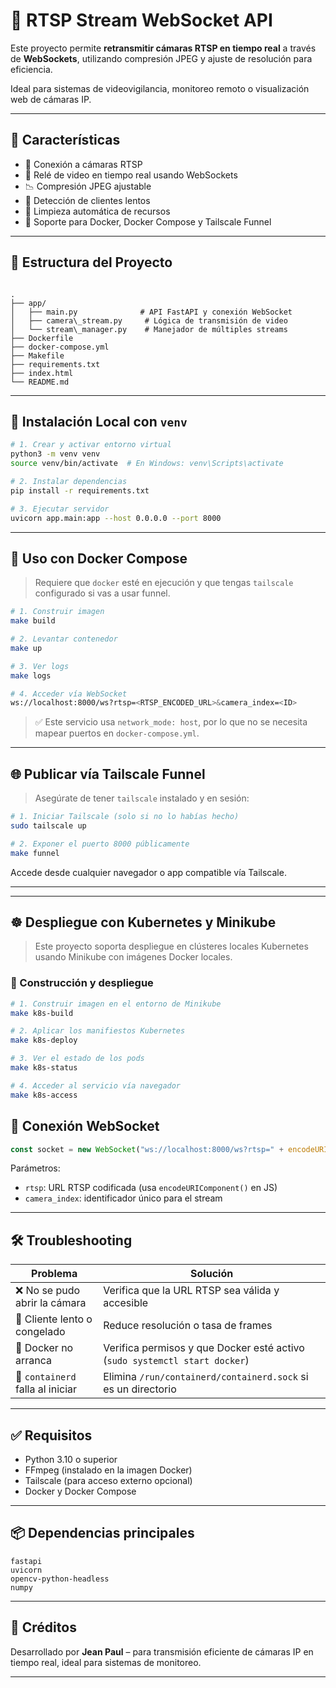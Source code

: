 
# 📡 RTSP Stream WebSocket API

Este proyecto permite **retransmitir cámaras RTSP en tiempo real** a través de **WebSockets**, utilizando compresión JPEG y ajuste de resolución para eficiencia.

Ideal para sistemas de videovigilancia, monitoreo remoto o visualización web de cámaras IP.

---

## 🚀 Características

- 🎥 Conexión a cámaras RTSP
- 🔁 Relé de video en tiempo real usando WebSockets
- 📉 Compresión JPEG ajustable
- 🧠 Detección de clientes lentos
- 🧼 Limpieza automática de recursos
- 🐳 Soporte para Docker, Docker Compose y Tailscale Funnel

---

## 📁 Estructura del Proyecto

```

.
├── app/
│   ├── main.py              # API FastAPI y conexión WebSocket
│   ├── camera\_stream.py     # Lógica de transmisión de video
│   └── stream\_manager.py    # Manejador de múltiples streams
├── Dockerfile
├── docker-compose.yml
├── Makefile
├── requirements.txt
├── index.html
└── README.md

````

---

## 🐍 Instalación Local con `venv`

```bash
# 1. Crear y activar entorno virtual
python3 -m venv venv
source venv/bin/activate  # En Windows: venv\Scripts\activate

# 2. Instalar dependencias
pip install -r requirements.txt

# 3. Ejecutar servidor
uvicorn app.main:app --host 0.0.0.0 --port 8000
````

---

## 🐳 Uso con Docker Compose

> Requiere que `docker` esté en ejecución y que tengas `tailscale` configurado si vas a usar funnel.

```bash
# 1. Construir imagen
make build

# 2. Levantar contenedor
make up

# 3. Ver logs
make logs

# 4. Acceder vía WebSocket
ws://localhost:8000/ws?rtsp=<RTSP_ENCODED_URL>&camera_index=<ID>
```

> ✅ Este servicio usa `network_mode: host`, por lo que no se necesita mapear puertos en `docker-compose.yml`.

---

## 🌐 Publicar vía Tailscale Funnel

> Asegúrate de tener `tailscale` instalado y en sesión:

```bash
# 1. Iniciar Tailscale (solo si no lo habías hecho)
sudo tailscale up

# 2. Exponer el puerto 8000 públicamente
make funnel
```

Accede desde cualquier navegador o app compatible vía Tailscale.

---

---

## ☸️ Despliegue con Kubernetes y Minikube

> Este proyecto soporta despliegue en clústeres locales Kubernetes usando Minikube con imágenes Docker locales.

### 🧱 Construcción y despliegue

```bash
# 1. Construir imagen en el entorno de Minikube
make k8s-build

# 2. Aplicar los manifiestos Kubernetes
make k8s-deploy

# 3. Ver el estado de los pods
make k8s-status

# 4. Acceder al servicio vía navegador
make k8s-access
```

## 🔌 Conexión WebSocket

```js
const socket = new WebSocket("ws://localhost:8000/ws?rtsp=" + encodeURIComponent("rtsp://192.168.1.100:554/stream1") + "&camera_index=cam1")
```

Parámetros:

* `rtsp`: URL RTSP codificada (usa `encodeURIComponent()` en JS)
* `camera_index`: identificador único para el stream

---

## 🛠️ Troubleshooting

| Problema                         | Solución                                                                   |
| -------------------------------- | -------------------------------------------------------------------------- |
| ❌ No se pudo abrir la cámara     | Verifica que la URL RTSP sea válida y accesible                            |
| 🐢 Cliente lento o congelado     | Reduce resolución o tasa de frames                                         |
| 🐳 Docker no arranca             | Verifica permisos y que Docker esté activo (`sudo systemctl start docker`) |
| 🚫 `containerd` falla al iniciar | Elimina `/run/containerd/containerd.sock` si es un directorio              |

---

## ✅ Requisitos

* Python 3.10 o superior
* FFmpeg (instalado en la imagen Docker)
* Tailscale (para acceso externo opcional)
* Docker y Docker Compose

---

## 📦 Dependencias principales

```text
fastapi
uvicorn
opencv-python-headless
numpy
```

---

## 🧠 Créditos

Desarrollado por **Jean Paul** – para transmisión eficiente de cámaras IP en tiempo real, ideal para sistemas de monitoreo.

---
